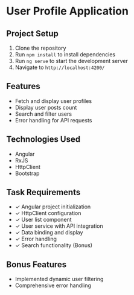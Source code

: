 # User Profile Application

## Project Setup

1. Clone the repository
2. Run `npm install` to install dependencies
3. Run `ng serve` to start the development server
4. Navigate to `http://localhost:4200/`

## Features
- Fetch and display user profiles
- Display user posts count
- Search and filter users
- Error handling for API requests

## Technologies Used
- Angular
- RxJS
- HttpClient
- Bootstrap

## Task Requirements
- ✓ Angular project initialization
- ✓ HttpClient configuration
- ✓ User list component
- ✓ User service with API integration
- ✓ Data binding and display
- ✓ Error handling
- ✓ Search functionality (Bonus)

## Bonus Features
- Implemented dynamic user filtering
- Comprehensive error handling